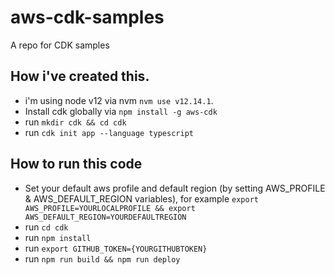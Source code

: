 # aws-cdk-samples
A repo for CDK samples


## How i've created this.

- i'm using node v12 via nvm `nvm use v12.14.1`.
- Install cdk globally via `npm install -g aws-cdk`
- run `mkdir cdk && cd cdk`
- run `cdk init app --language typescript`

## How to run this code

- Set your default aws profile and default region (by setting AWS_PROFILE & AWS_DEFAULT_REGION variables), for example `export AWS_PROFILE=YOURLOCALPROFILE && export AWS_DEFAULT_REGION=YOURDEFAULTREGION`
- run `cd cdk`
- run `npm install`
- run `export GITHUB_TOKEN={YOURGITHUBTOKEN}`
- run `npm run build && npm run deploy`
